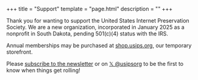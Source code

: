 +++
title = "Support"
template = "page.html"
description = ""
+++

Thank you for wanting to support the United States Internet Preservation Society. We are a new organization, incorporated in January 2025 as a nonprofit in South Dakota, pending 501(c)(4) status with the IRS.

Annual memberships may be purchased at [shop.usips.org](https://shop.usips.org/product/usips-annual-membership/), our temporary storefront.

Please [subscribe to the newsletter](/us/subscribe) or on [𝕏 @usipsorg](https://x.com/usipsorg) to be the first to know when things get rolling!